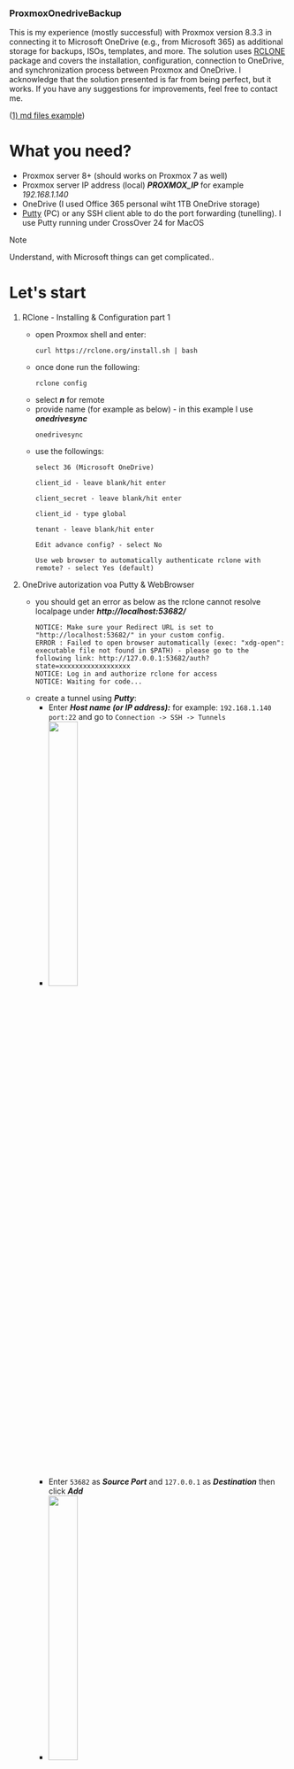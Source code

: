 ### ProxmoxOnedriveBackup
This is my experience (mostly successful) with Proxmox version 8.3.3 in connecting it to Microsoft OneDrive (e.g., from Microsoft 365) as additional storage for backups, ISOs, templates, and more. 
The solution uses [RCLONE](https://rclone.org) package and covers the installation, configuration, connection to OneDrive, and synchronization process between Proxmox and OneDrive.
I acknowledge that the solution presented is far from being perfect, but it works. If you have any suggestions for improvements, feel free to contact me. 


([1) md files example](https://docs.github.com/en/get-started/writing-on-github/getting-started-with-writing-and-formatting-on-github/basic-writing-and-formatting-syntax))

# What you need?
- Proxmox server 8+ (should works on Proxmox 7 as well)
- Proxmox server IP address (local) ***PROXMOX_IP*** for example _192.168.1.140_
- OneDrive (I used Office 365 personal wiht 1TB OneDrive storage)
- [Putty](https://www.chiark.greenend.org.uk/~sgtatham/putty/latest.html) (PC) or any SSH client able to do the port forwarding (tunelling). I use Putty running under CrossOver 24 for MacOS

> [!NOTE] 
> Understand, with Microsoft things can get complicated.. 

# Let's start
1. RClone - Installing & Configuration part 1
    - open Proxmox shell and enter:
      ```
      curl https://rclone.org/install.sh | bash
      ```
    - once done run the following:
      ```
      rclone config
      ```
    - select ***n*** for remote
    - provide name (for example as below) - in this example I use ***onedrivesync***
      ```
      onedrivesync
      ```
    - use the followings:
        ```
        select 36 (Microsoft OneDrive)
        ```
        ```
        client_id - leave blank/hit enter
        ```
        ```
        client_secret - leave blank/hit enter
        ```
        ```
        client_id - type global
        ```
        ```
        tenant - leave blank/hit enter
        ```
        ```
        Edit advance config? - select No
        ```
        ```
        Use web browser to automatically authenticate rclone with remote? - select Yes (default)
        ```
2. OneDrive autorization voa Putty & WebBrowser
    - you should get an error as below as the rclone cannot resolve localpage under ___http://localhost:53682/___
        ```
        NOTICE: Make sure your Redirect URL is set to "http://localhost:53682/" in your custom config.
        ERROR : Failed to open browser automatically (exec: "xdg-open": executable file not found in $PATH) - please go to the following link: http://127.0.0.1:53682/auth?state=xxxxxxxxxxxxxxxxxx
        NOTICE: Log in and authorize rclone for access
        NOTICE: Waiting for code...
        ```
    - create a tunnel using ***Putty***:
        - Enter ***Host name (or IP address):*** for example: ```192.168.1.140 port:22``` and go to ```Connection -> SSH -> Tunnels```
        - <img src="https://github.com/user-attachments/assets/09b37dec-934b-40d5-8792-c08df6eda48b" width="35%" height="35%"/>
        - Enter ```53682``` as ***Source Port*** and ```127.0.0.1``` as ***Destination*** then click ***Add***
        - <img src="https://github.com/user-attachments/assets/fb51dccc-16b0-48cd-9586-1ab9311967ed" width="35%" height="35%"/>
        - Click ***Open*** at the buttom of the window
        - Click ***Accept*** of ***Putty Security Alert*** Window
        - <img src="https://github.com/user-attachments/assets/98222d6f-7f2c-4775-8b00-eb5a57e166b4" width="35%" height="35%"/>
        - Here you should see the login window to Microsoft 365 _(or whatever it's called at the moment you're reading this ;) )_
        - Do login to Microsoft 365
        - Click ***Allow*** on the ***Allow related Microsoft websites to share the cookies and website data?***
        - <img src="https://github.com/user-attachments/assets/837c3768-7de5-4022-abc9-1562550c9faf" width="35%" height="35%"/>
        - ***Accept*** on the popup windows ***Let this app access your info? (1 of 1 apps)***
        - <img src="https://github.com/user-attachments/assets/ee9dca23-3ad2-493f-9632-712088b03edf" width="25%" height="25%"/>
        - Close the ***Putty*** (tunel) & return to main Proxmox shell



3. RClone - Installing & Configuration part 2
4. First tests 
5. Mounting OneDrive as /mnt/OneDrive (includes missing dependences installation - fuse3)
6. Final tests



> [!TIP]
> Helpful advice for doing things better or more easily.

> [!IMPORTANT]
> Key information users need to know to achieve their goal.

> [!WARNING]
> Urgent info that needs immediate user attention to avoid problems.

> [!CAUTION]
> Advises about risks or negative outcomes of certain actions.
